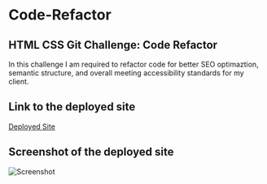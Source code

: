# Code-Refactor

## HTML CSS Git Challenge: Code Refactor

In this challenge I am required to refactor code for better SEO optimaztion, semantic structure, and overall meeting accessibility standards for my client.


## Link to the deployed site
[Deployed Site](https://onlydeniros.github.io/Code-Refactor/)

## Screenshot of the deployed site
![Screenshot](./assets/images/Screenshot.png)